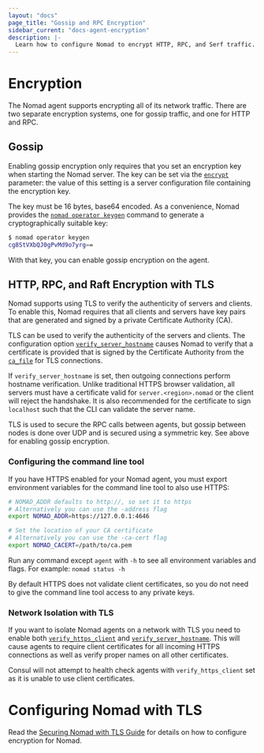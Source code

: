 ```yaml
---
layout: "docs"
page_title: "Gossip and RPC Encryption"
sidebar_current: "docs-agent-encryption"
description: |-
  Learn how to configure Nomad to encrypt HTTP, RPC, and Serf traffic.
---
```


# Encryption

The Nomad agent supports encrypting all of its network traffic. There are
two separate encryption systems, one for gossip traffic, and one for HTTP and
RPC.

## Gossip

Enabling gossip encryption only requires that you set an encryption key when
starting the Nomad server. The key can be set via the
[`encrypt`](/docs/agent/configuration/server.html#encrypt) parameter: the value
of this setting is a server configuration file containing the encryption key.

The key must be 16 bytes, base64 encoded. As a convenience, Nomad provides the
[`nomad operator keygen`](/docs/commands/operator/keygen.html) command to
generate a cryptographically suitable key:

```sh
$ nomad operator keygen
cg8StVXbQJ0gPvMd9o7yrg==
```

With that key, you can enable gossip encryption on the agent.


## HTTP, RPC, and Raft Encryption with TLS

Nomad supports using TLS to verify the authenticity of servers and clients. To
enable this, Nomad requires that all clients and servers have key pairs that are
generated and signed by a private Certificate Authority (CA).

TLS can be used to verify the authenticity of the servers and clients. The
configuration option [`verify_server_hostname`][tls] causes Nomad to verify that
a certificate is provided that is signed by the Certificate Authority from the
[`ca_file`][tls] for TLS connections.

If `verify_server_hostname` is set, then outgoing connections perform
hostname verification. Unlike traditional HTTPS browser validation, all servers
must have a certificate valid for `server.<region>.nomad` or the client will
reject the handshake. It is also recommended for the certificate to sign
`localhost` such that the CLI can validate the server name.

TLS is used to secure the RPC calls between agents, but gossip between nodes is
done over UDP and is secured using a symmetric key. See above for enabling
gossip encryption.

### Configuring the command line tool

If you have HTTPS enabled for your Nomad agent, you must export environment
variables for the command line tool to also use HTTPS:

```sh
# NOMAD_ADDR defaults to http://, so set it to https
# Alternatively you can use the -address flag
export NOMAD_ADDR=https://127.0.0.1:4646

# Set the location of your CA certificate
# Alternatively you can use the -ca-cert flag
export NOMAD_CACERT=/path/to/ca.pem
```

Run any command except `agent` with `-h` to see all environment variables and
flags. For example: `nomad status -h`

By default HTTPS does not validate client certificates, so you do not need to
give the command line tool access to any private keys.

### Network Isolation with TLS

If you want to isolate Nomad agents on a network with TLS you need to enable
both [`verify_https_client`][tls] and [`verify_server_hostname`][tls]. This
will cause agents to require client certificates for all incoming HTTPS
connections as well as verify proper names on all other certificates.

Consul will not attempt to health check agents with `verify_https_client` set
as it is unable to use client certificates.

# Configuring Nomad with TLS

Read the [Securing Nomad with TLS Guide][guide] for details on how to configure
encryption for Nomad.

[guide]: /guides/securing-nomad.html "Securing Nomad with TLS"
[tls]: /docs/agent/configuration/tls.html "Nomad TLS Configuration"
